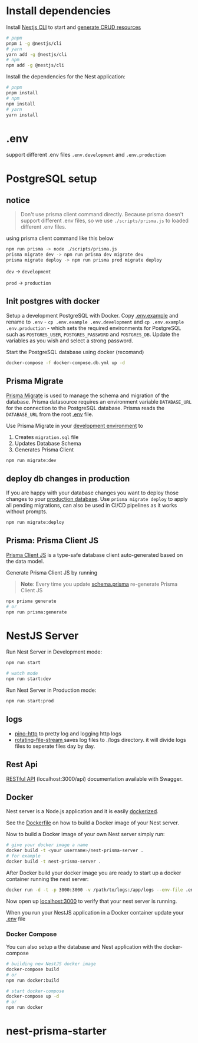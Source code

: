 # Install dependencies

Install [Nestjs CLI](https://docs.nestjs.com/cli/usages) to start and [generate CRUD resources](https://trilon.io/blog/introducing-cli-generators-crud-api-in-1-minute)

```bash
# pnpm
pnpm i -g @nestjs/cli
# yarn
yarn add -g @nestjs/cli
# npm
npm add -g @nestjs/cli
```

Install the dependencies for the Nest application:

```bash
# pnpm
pnpm install
# npm
npm install
# yarn
yarn install
```

# .env

support different .env files `.env.development` and `.env.production`

# PostgreSQL setup

## notice

> Don't use prisma client command directly.
> Because prisma doesn't support different .env files, so we use `./scripts/prisma.js` to loaded different .env files.

using prisma client command like this below

```bash
npm run prisma -> node ./scripts/prisma.js
prisma migrate dev -> npm run prisma dev migrate dev
prisma migrate deploy -> npm run prisma prod migrate deploy
```

`dev` -> `development`

`prod` -> `production`

## Init postgres with docker

Setup a development PostgreSQL with Docker. Copy [.env.example](./.env.example) and rename to `.env` - `cp .env.example .env.development` and `cp .env.example .env.production` - which sets the required environments for PostgreSQL such as `POSTGRES_USER`, `POSTGRES_PASSWORD` and `POSTGRES_DB`. Update the variables as you wish and select a strong password.

Start the PostgreSQL database using docker (recomand)

```bash
docker-compose -f docker-compose.db.yml up -d
```

## Prisma Migrate

[Prisma Migrate](https://github.com/prisma/prisma2/tree/master/docs/prisma-migrate) is used to manage the schema and migration of the database. Prisma datasource requires an environment variable `DATABASE_URL` for the connection to the PostgreSQL database. Prisma reads the `DATABASE_URL` from the root [.env](./.env) file.

Use Prisma Migrate in your [development environment](https://www.prisma.io/blog/prisma-migrate-preview-b5eno5g08d0b#evolving-the-schema-in-development) to

1. Creates `migration.sql` file
2. Updates Database Schema
3. Generates Prisma Client

```bash
npm run migrate:dev
```

## deploy db changes in production

If you are happy with your database changes you want to deploy those changes to your [production database](https://www.prisma.io/blog/prisma-migrate-preview-b5eno5g08d0b#applying-migrations-in-production-and-other-environments). Use `prisma migrate deploy` to apply all pending migrations, can also be used in CI/CD pipelines as it works without prompts.

```bash
npm run migrate:deploy
```

## Prisma: Prisma Client JS

[Prisma Client JS](https://www.prisma.io/docs/reference/tools-and-interfaces/prisma-client/api) is a type-safe database client auto-generated based on the data model.

Generate Prisma Client JS by running

> **Note**: Every time you update [schema.prisma](prisma/schema.prisma) re-generate Prisma Client JS

```bash
npx prisma generate
# or
npm run prisma:generate
```

# NestJS Server

Run Nest Server in Development mode:

```bash
npm run start

# watch mode
npm run start:dev
```

Run Nest Server in Production mode:

```bash
npm run start:prod
```

## logs

- [pino-http](https://github.com/pinojs/pino-http#readme) to pretty log and logging http logs
- [ rotating-file-stream ](https://github.com/iccicci/rotating-file-stream#readme) saves log files to ./logs directory. it will divide logs files to seperate files day by day.

## Rest Api

[RESTful API](http://localhost:3000/api) (localhost:3000/api) documentation available with Swagger.

## Docker

Nest server is a Node.js application and it is easily [dockerized](https://nodejs.org/de/docs/guides/nodejs-docker-webapp/).

See the [Dockerfile](./Dockerfile) on how to build a Docker image of your Nest server.

Now to build a Docker image of your own Nest server simply run:

```bash
# give your docker image a name
docker build -t <your username>/nest-prisma-server .
# for example
docker build -t nest-prisma-server .
```

After Docker build your docker image you are ready to start up a docker container running the nest server:

```bash
docker run -d -t -p 3000:3000 -v /path/to/logs:/app/logs --env-file .env.production nest-prisma-server
```

Now open up [localhost:3000](http://localhost:3000) to verify that your nest server is running.

When you run your NestJS application in a Docker container update your [.env](.env) file

### Docker Compose

You can also setup a the database and Nest application with the docker-compose

```bash
# building new NestJS docker image
docker-compose build
# or
npm run docker:build

# start docker-compose
docker-compose up -d
# or
npm run docker
```

# nest-prisma-starter
